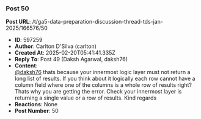 ### Post 50
**Post URL**: /t/ga5-data-preparation-discussion-thread-tds-jan-2025/166576/50
- **ID**: 597259
- **Author**: Carlton D'Silva (carlton)
- **Created At**: 2025-02-20T05:41:41.335Z
- **Reply To**: Post 49 (Daksh Agarwal, daksh76)
- **Content**:  
  <a class="mention" href="/u/daksh76">@daksh76</a> thats because your innermost logic layer must not return a long list of results.
If you think about it logically each row cannot have a column field where one of the columns is a whole row of results right?
Thats why you are getting the error.
Check your innermost layer is returning a single value or a row of results.
Kind regards
- **Reactions**: None
- **Post Number**: 50

